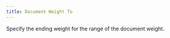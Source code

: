 ```yaml
---
title: Document Weight To
---
```



Specify the ending weight for the range of the document weight.
